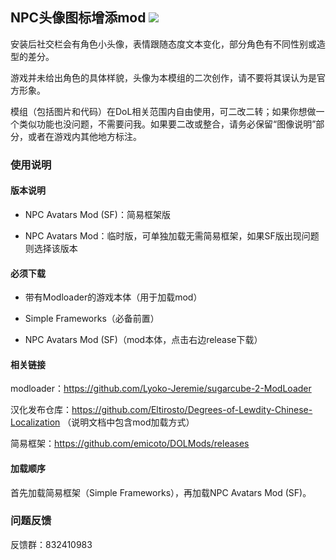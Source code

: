 ## NPC头像图标增添mod <img src="https://github.com/Eudemonism00/DOL-npcicon-mods/blob/main/wip.png">

安装后社交栏会有角色小头像，表情跟随态度文本变化，部分角色有不同性别或造型的差分。

游戏并未给出角色的具体样貌，头像为本模组的二次创作，请不要将其误认为是官方形象。

模组（包括图片和代码）在DoL相关范围内自由使用，可二改二转；如果你想做一个类似功能也没问题，不需要问我。如果要二改或整合，请务必保留“图像说明”部分，或者在游戏内其他地方标注。

### 使用说明

#### 版本说明

- NPC Avatars Mod (SF)：简易框架版

- NPC Avatars Mod：临时版，可单独加载无需简易框架，如果SF版出现问题则选择该版本

#### 必须下载

- 带有Modloader的游戏本体（用于加载mod）

- Simple Frameworks（必备前置）

- NPC Avatars Mod (SF)（mod本体，点击右边release下载）

#### 相关链接

modloader：https://github.com/Lyoko-Jeremie/sugarcube-2-ModLoader

汉化发布仓库：https://github.com/Eltirosto/Degrees-of-Lewdity-Chinese-Localization （说明文档中包含mod加载方式）

简易框架：https://github.com/emicoto/DOLMods/releases

#### 加载顺序

首先加载简易框架（Simple Frameworks），再加载NPC Avatars Mod (SF)。

### 问题反馈

反馈群：832410983
